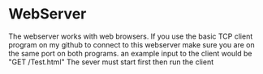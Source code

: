 # WebServer
The webserver works with web browsers. If you use the basic TCP client program on my github to connect to this webserver make 
sure you are on the same port on both programs.
an example input to the client would be "GET /Test.html"
The sever must start first then run the client
